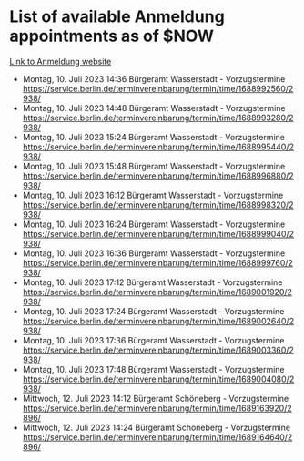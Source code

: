 # List of available Anmeldung appointments as of $NOW
[Link to Anmeldung website](https://service.berlin.de/terminvereinbarung/termin/tag.php?termin=1&anliegen[]=120686&dienstleisterlist=122210,122217,327316,122219,327312,122227,327314,122231,327346,122243,327348,122254,122252,329742,122260,329745,122262,329748,122271,327278,122273,327274,122277,327276,330436,122280,327294,122282,327290,122284,327292,122291,327270,122285,327266,122286,327264,122296,327268,150230,329760,122297,327286,122294,327284,122312,329763,122314,329775,122304,327330,122311,327334,122309,327332,317869,122281,327352,122279,329772,122283,122276,327324,122274,327326,122267,329766,122246,327318,122251,327320,122257,327322,122208,327298,122226,327300&herkunft=http%3A%2F%2Fservice.berlin.de%2Fdienstleistung%2F120686%2F)
- Montag, 10. Juli 2023 14:36 Bürgeramt Wasserstadt - Vorzugstermine https://service.berlin.de/terminvereinbarung/termin/time/1688992560/2938/
- Montag, 10. Juli 2023 14:48 Bürgeramt Wasserstadt - Vorzugstermine https://service.berlin.de/terminvereinbarung/termin/time/1688993280/2938/
- Montag, 10. Juli 2023 15:24 Bürgeramt Wasserstadt - Vorzugstermine https://service.berlin.de/terminvereinbarung/termin/time/1688995440/2938/
- Montag, 10. Juli 2023 15:48 Bürgeramt Wasserstadt - Vorzugstermine https://service.berlin.de/terminvereinbarung/termin/time/1688996880/2938/
- Montag, 10. Juli 2023 16:12 Bürgeramt Wasserstadt - Vorzugstermine https://service.berlin.de/terminvereinbarung/termin/time/1688998320/2938/
- Montag, 10. Juli 2023 16:24 Bürgeramt Wasserstadt - Vorzugstermine https://service.berlin.de/terminvereinbarung/termin/time/1688999040/2938/
- Montag, 10. Juli 2023 16:36 Bürgeramt Wasserstadt - Vorzugstermine https://service.berlin.de/terminvereinbarung/termin/time/1688999760/2938/
- Montag, 10. Juli 2023 17:12 Bürgeramt Wasserstadt - Vorzugstermine https://service.berlin.de/terminvereinbarung/termin/time/1689001920/2938/
- Montag, 10. Juli 2023 17:24 Bürgeramt Wasserstadt - Vorzugstermine https://service.berlin.de/terminvereinbarung/termin/time/1689002640/2938/
- Montag, 10. Juli 2023 17:36 Bürgeramt Wasserstadt - Vorzugstermine https://service.berlin.de/terminvereinbarung/termin/time/1689003360/2938/
- Montag, 10. Juli 2023 17:48 Bürgeramt Wasserstadt - Vorzugstermine https://service.berlin.de/terminvereinbarung/termin/time/1689004080/2938/
- Mittwoch, 12. Juli 2023 14:12 Bürgeramt Schöneberg - Vorzugstermine https://service.berlin.de/terminvereinbarung/termin/time/1689163920/2896/
- Mittwoch, 12. Juli 2023 14:24 Bürgeramt Schöneberg - Vorzugstermine https://service.berlin.de/terminvereinbarung/termin/time/1689164640/2896/
